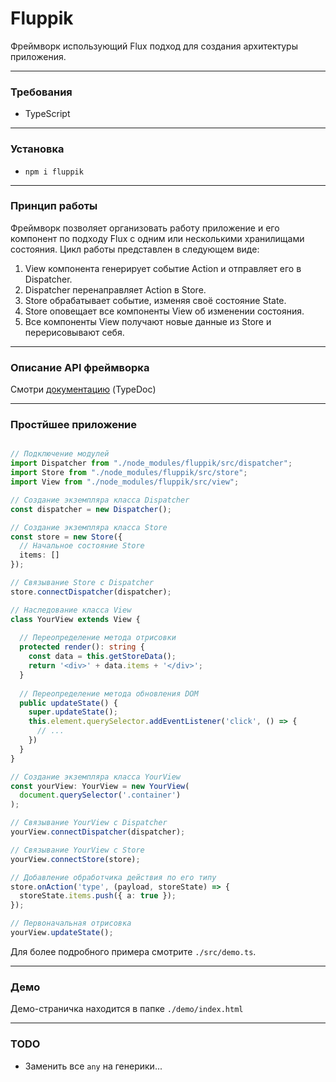 # Fluppik

Фреймворк использующий Flux подход для создания архитектуры приложения.

---

### Требования

- TypeScript

---

### Установка

- `npm i fluppik`

---

### Принцип работы

Фреймворк позволяет организовать работу приложение и его компонент
по подходу Flux с одним или несколькими хранилищами состояния.
Цикл работы представлен в следующем виде:

1. View компонента генерирует событие Action и отправляет его в Dispatcher.
2. Dispatcher перенаправляет Action в Store.
3. Store обрабатывает событие, изменяя своё состояние State.
4. Store оповещает все компоненты View об изменении состояния.
5. Все компоненты View получают новые данные из Store и перерисовывают себя.

---

### Описание API фреймворка

Смотри [документацию](https://katyamatya21.github.io/ya_flux/index.html) (TypeDoc)

---

### Простйшее приложение

```typescript

// Подключение модулей
import Dispatcher from "./node_modules/fluppik/src/dispatcher";
import Store from "./node_modules/fluppik/src/store";
import View from "./node_modules/fluppik/src/view";

// Создание экземпляра класса Dispatcher
const dispatcher = new Dispatcher();

// Создание экземпляра класса Store
const store = new Store({
  // Начальное состояние Store
  items: []
});

// Связывание Store с Dispatcher
store.connectDispatcher(dispatcher);

// Наследование класса View
class YourView extends View {
  
  // Переопределение метода отрисовки
  protected render(): string {
    const data = this.getStoreData();
    return '<div>' + data.items + '</div>';
  }
  
  // Переопределение метода обновления DOM
  public updateState() {
    super.updateState();
    this.element.querySelector.addEventListener('click', () => {
      // ...
    })
  }
}

// Создание экземпляра класса YourView
const yourView: YourView = new YourView(
  document.querySelector('.container')
);

// Связывание YourView с Dispatcher
yourView.connectDispatcher(dispatcher);

// Связывание YourView с Store
yourView.connectStore(store);

// Добавление обработчика действия по его типу
store.onAction('type', (payload, storeState) => {
  storeState.items.push({ a: true });
});

// Первоначальная отрисовка
yourView.updateState();

```
Для более подробного примера смотрите `./src/demo.ts`.

---

### Демо

Демо-страничка находится в папке `./demo/index.html`

---

### TODO

* Заменить все `any` на генерики...
